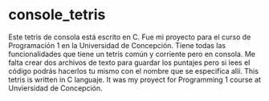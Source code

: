 # console_tetris

Este tetris de consola está escrito en C. Fue mi proyecto para el curso de Programación 1 en la Universidad de Concepción.
Tiene todas las funcionalidades que tiene un tetris común y corriente pero en consola. Me falta crear dos archivos de texto para guardar los puntajes pero si lees el código podrás hacerlos tu mismo con el nombre que se especifica allí.
This tetris is written in C languaje. It was my proyect for Programming 1 course at Unviersidad de Concepción.

